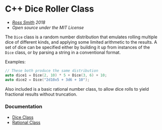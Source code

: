 # C++ Dice Roller Class #

* _[Ross Smith](mailto:rosssmith@me.com) 2018_
* _Open source under the MIT License_

The `Dice` class is a random number distribution that emulates rolling
multiple dice of different kinds, and applying some limited arithmetic to the
results. A set of dice can be specified either by building it up from
instances of the `Dice` class, or by parsing a string in a conventional
format.

Examples:

```c++
// These both produce the same distribution
auto dice1 = Dice(2, 10) * 5 + Dice(3, 6) + 10;
auto dice2 = Dice("2d10x5 + 3d6 + 10");
```

Also included is a basic rational number class, to allow dice rolls to yield
fractional results without truncation.

### Documentation ###

* [Dice Class](doc/dice.md)
* [Rational Class](doc/rational.md)
